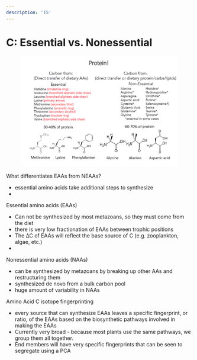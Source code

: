 ```yaml
---
description: '15'
---
```


# C: Essential vs. Nonessential

<figure><img src="../../.gitbook/assets/Screen Shot 2023-05-12 at 11.17.02 AM.png" alt=""><figcaption></figcaption></figure>

What differentiates EAAs from NEAAs?&#x20;

* essential amino acids take additional steps to synthesize&#x20;
*

Essential amino acids (EAAs)

* Can not be synthesized by most metazoans, so they must come from the diet
* there is very low fractionation of EAAs between trophic positions&#x20;
* The ∆C of EAAs will reflect the base source of C (e.g. zooplankton, algae, etc.)&#x20;
*

Nonessential amino acids (NAAs)&#x20;

* can be synthesized by metazoans by breaking up other AAs and restructuring them&#x20;
* synthesized de novo from a bulk carbon pool&#x20;
* huge amount of variability in NAAs&#x20;

Amino Acid C isotope fingerprinting&#x20;

* every source that can synthesize EAAs leaves a specific  fingerprint, or ratio, of the EAAs based on the biosynthetic pathways involved in making the EAAs&#x20;
* Currently very broad - because most plants use the same pathways, we group them all together.&#x20;
* End members will have very specific fingerprints that can be seen to segregate using a PCA&#x20;
